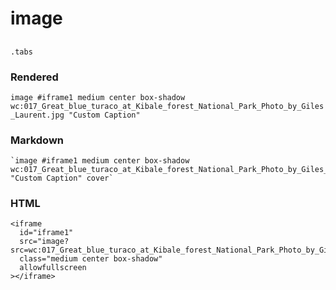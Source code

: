 # image

##
`.tabs`

### Rendered

`image #iframe1 medium center box-shadow wc:017_Great_blue_turaco_at_Kibale_forest_National_Park_Photo_by_Giles_Laurent.jpg "Custom Caption"`

### Markdown

```markup
`image #iframe1 medium center box-shadow wc:017_Great_blue_turaco_at_Kibale_forest_National_Park_Photo_by_Giles_Laurent.jpg "Custom Caption" cover`
```

### HTML

```markup
<iframe
  id="iframe1"
  src="image?src=wc:017_Great_blue_turaco_at_Kibale_forest_National_Park_Photo_by_Giles_Laurent.jpg&cover&caption=Custom+Caption"
  class="medium center box-shadow"
  allowfullscreen
></iframe>
```

